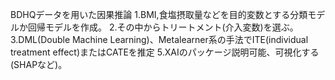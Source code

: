 BDHQデータを用いた因果推論
1.BMI,食塩摂取量などを目的変数とする分類モデルか回帰モデルを作成。
2.その中からトリートメント(介入変数)を選ぶ。
3.DML(Double Machine Learning)、Metalearner系の手法でITE(individual treatment effect)またはCATEを推定
5.XAIのパッケージ説明可能、可視化する(SHAPなど)。

